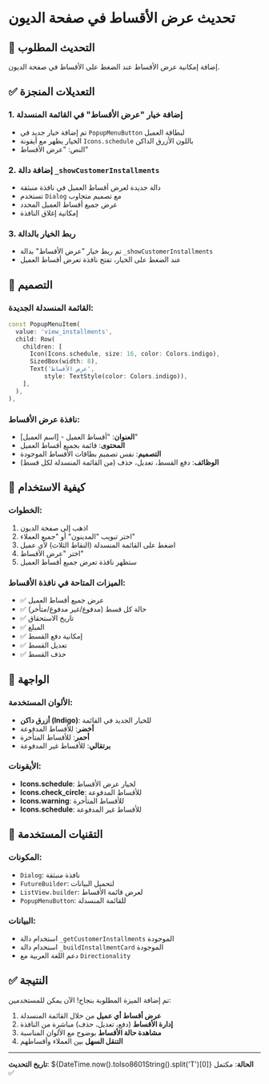 # تحديث عرض الأقساط في صفحة الديون

## 🎯 **التحديث المطلوب**
إضافة إمكانية عرض الأقساط عند الضغط على الأقساط في صفحة الديون.

## ✅ **التعديلات المنجزة**

### 1. **إضافة خيار "عرض الأقساط" في القائمة المنسدلة**
- تم إضافة خيار جديد في `PopupMenuButton` لبطاقة العميل
- الخيار يظهر مع أيقونة `Icons.schedule` باللون الأزرق الداكن
- النص: "عرض الأقساط"

### 2. **إضافة دالة `_showCustomerInstallments`**
- دالة جديدة لعرض أقساط العميل في نافذة منبثقة
- تستخدم `Dialog` مع تصميم متجاوب
- عرض جميع أقساط العميل المحدد
- إمكانية إغلاق النافذة

### 3. **ربط الخيار بالدالة**
- تم ربط خيار "عرض الأقساط" بدالة `_showCustomerInstallments`
- عند الضغط على الخيار، تفتح نافذة تعرض أقساط العميل

## 🎨 **التصميم**

### **القائمة المنسدلة الجديدة:**
```dart
const PopupMenuItem(
  value: 'view_installments',
  child: Row(
    children: [
      Icon(Icons.schedule, size: 16, color: Colors.indigo),
      SizedBox(width: 8),
      Text('عرض الأقساط',
          style: TextStyle(color: Colors.indigo)),
    ],
  ),
),
```

### **نافذة عرض الأقساط:**
- **العنوان**: "أقساط العميل - [اسم العميل]"
- **المحتوى**: قائمة بجميع أقساط العميل
- **التصميم**: نفس تصميم بطاقات الأقساط الموجودة
- **الوظائف**: دفع القسط، تعديل، حذف (من القائمة المنسدلة لكل قسط)

## 🚀 **كيفية الاستخدام**

### **الخطوات:**
1. اذهب إلى صفحة الديون
2. اختر تبويب "المدينون" أو "جميع العملاء"
3. اضغط على القائمة المنسدلة (النقاط الثلاث) لأي عميل
4. اختر "عرض الأقساط"
5. ستظهر نافذة تعرض جميع أقساط العميل

### **الميزات المتاحة في نافذة الأقساط:**
- ✅ عرض جميع أقساط العميل
- ✅ حالة كل قسط (مدفوع/غير مدفوع/متأخر)
- ✅ تاريخ الاستحقاق
- ✅ المبلغ
- ✅ إمكانية دفع القسط
- ✅ تعديل القسط
- ✅ حذف القسط

## 📱 **الواجهة**

### **الألوان المستخدمة:**
- **أزرق داكن (Indigo)**: للخيار الجديد في القائمة
- **أخضر**: للأقساط المدفوعة
- **أحمر**: للأقساط المتأخرة
- **برتقالي**: للأقساط غير المدفوعة

### **الأيقونات:**
- **Icons.schedule**: لخيار عرض الأقساط
- **Icons.check_circle**: للأقساط المدفوعة
- **Icons.warning**: للأقساط المتأخرة
- **Icons.schedule**: للأقساط غير المدفوعة

## 🔧 **التقنيات المستخدمة**

### **المكونات:**
- `Dialog`: نافذة منبثقة
- `FutureBuilder`: لتحميل البيانات
- `ListView.builder`: لعرض قائمة الأقساط
- `PopupMenuButton`: للقائمة المنسدلة

### **البيانات:**
- استخدام دالة `_getCustomerInstallments` الموجودة
- استخدام دالة `_buildInstallmentCard` الموجودة
- دعم اللغة العربية مع `Directionality`

## ✅ **النتيجة**

تم إضافة الميزة المطلوبة بنجاح! الآن يمكن للمستخدمين:

1. **عرض أقساط أي عميل** من خلال القائمة المنسدلة
2. **إدارة الأقساط** (دفع، تعديل، حذف) مباشرة من النافذة
3. **مشاهدة حالة الأقساط** بوضوح مع الألوان المناسبة
4. **التنقل السهل** بين العملاء وأقساطهم

---

**تاريخ التحديث**: ${DateTime.now().toIso8601String().split('T')[0]}
**الحالة**: مكتمل ✅
